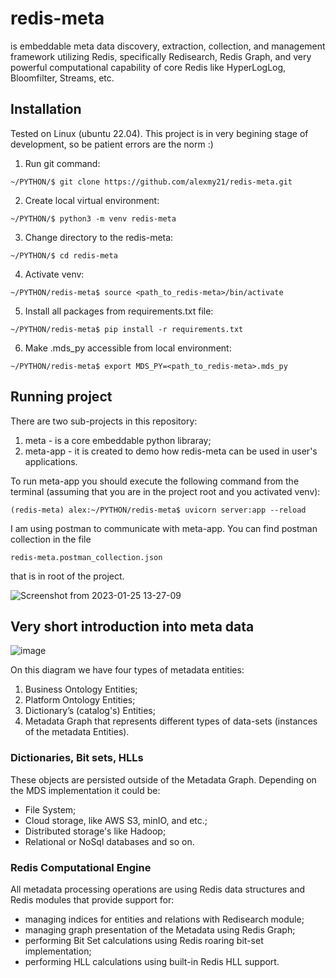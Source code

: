 # redis-meta

is embeddable meta data discovery, extraction, collection, and management framework utilizing Redis, specifically Redisearch, Redis Graph, and very powerful computational capability of core Redis like HyperLogLog, Bloomfilter, Streams, etc.

## Installation

Tested on Linux (ubuntu 22.04). This project is in very begining stage of development, so be patient errors are the norm :)

1. Run git command:

`~/PYTHON/$ git clone https://github.com/alexmy21/redis-meta.git`

2. Create local virtual environment:

`~/PYTHON/$ python3 -m venv redis-meta`

3. Change directory to the redis-meta:

`~/PYTHON/$ cd redis-meta`

4. Activate venv:

`~/PYTHON/redis-meta$ source <path_to_redis-meta>/bin/activate`

5. Install all packages from requirements.txt file:

`~/PYTHON/redis-meta$ pip install -r requirements.txt `

6. Make .mds_py accessible from local environment:

`~/PYTHON/redis-meta$ export MDS_PY=<path_to_redis-meta>.mds_py`

## Running project

There are two sub-projects in this repository:

1. meta - is a core embeddable python libraray;
2. meta-app - it is created to demo how redis-meta can be used in user's applications.

To run meta-app you should execute the following command from the terminal (assuming that you are in the project root and you activated venv):

`(redis-meta) alex:~/PYTHON/redis-meta$ uvicorn server:app --reload`

I am using postman to communicate with meta-app. You can find postman collection in the file

`redis-meta.postman_collection.json`

that is in root of the project.

![Screenshot from 2023-01-25 13-27-09](https://user-images.githubusercontent.com/1112548/214653070-49debd90-a486-4fab-8063-e37c53f4306f.png)


## Very short introduction into meta data

![image](https://user-images.githubusercontent.com/1112548/214657224-c294c0e4-bd77-4200-abc5-b7cf133fa716.png)

On this diagram we have four types of metadata entities:

1. Business Ontology Entities;
2. Platform Ontology Entities;
3. Dictionary’s (catalog's) Entities;
4. Metadata Graph that represents different types of data-sets (instances of the metadata Entities).

### Dictionaries, Bit sets, HLLs

These objects are persisted outside of the Metadata Graph. Depending on the MDS implementation it could be:
- File System;
- Cloud storage, like AWS S3, minIO, and etc.;
- Distributed storage's like Hadoop;
- Relational or NoSql databases and so on.

### Redis Computational Engine

All metadata processing operations are using Redis data structures and Redis modules that provide support for:
- managing indices for entities and relations with Redisearch module;
- managing graph presentation of the Metadata using Redis Graph;
- performing Bit Set calculations using Redis roaring bit-set implementation;
- performing HLL calculations using built-in Redis HLL support.





